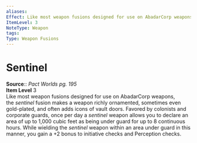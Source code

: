 ```yaml
---
aliases: 
Effect: Like most weapon fusions designed for use on AbadarCorp weapons, the _sentinel_ fusion makes a weapon richly ornamented, sometimes even gold-plated, and often adds icons of vault doors. Favored by colonists and corporate guards, once per day a _sentinel_ weapon allows you to declare an area of up to 1,000 cubic feet as being under guard for up to 8 continuous hours. While wielding the _sentinel_ weapon within an area under guard in this manner, you gain a +2 bonus to initiative checks and Perception checks.
ItemLevel: 3
NoteType: Weapon
tags: 
Type: Weapon Fusions
---
```


# Sentinel

**Source**:: _Pact Worlds pg. 195_  
**Item Level** 3  
Like most weapon fusions designed for use on AbadarCorp weapons, the _sentinel_ fusion makes a weapon richly ornamented, sometimes even gold-plated, and often adds icons of vault doors. Favored by colonists and corporate guards, once per day a _sentinel_ weapon allows you to declare an area of up to 1,000 cubic feet as being under guard for up to 8 continuous hours. While wielding the _sentinel_ weapon within an area under guard in this manner, you gain a +2 bonus to initiative checks and Perception checks.
